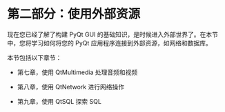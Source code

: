 # 第二部分：使用外部资源

现在您已经了解了构建 PyQt GUI 的基础知识，是时候进入外部世界了。在本节中，您将学习如何将您的 PyQt 应用程序连接到外部资源，如网络和数据库。

本节包括以下章节：

+   第七章，使用 QtMultimedia 处理音频和视频

+   第八章，使用 QtNetwork 进行网络操作

+   第九章，使用 QtSQL 探索 SQL
